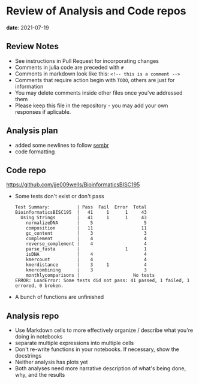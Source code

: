 # Review of Analysis and Code repos

**date**: 2021-07-19

## Review Notes

- See instructions in Pull Request for incorporating changes
- Comments in julia code are preceded with `#`
- Comments in markdown look like this: `<!-- this is a comment -->`
- Comments that require action begin with `TODO`, others are just for information
- You may delete comments inside other files once you've addressed them
- Please keep this file in the repository - you may add your own responses if aplicable.

## Analysis plan

- added some newlines to follow [sembr](http://sembr.org)
- code formatting

## Code repo

https://github.com/jje009wells/BioinformaticsBISC195

- Some tests don't exist or don't pass
  ```
  Test Summary:          | Pass  Fail  Error  Total
  BioinformaticsBISC195  |   41     1      1     43
    Using Strings        |   41     1      1     43
      normalizeDNA       |    5                   5
      composition        |   11                  11
      gc_content         |    3                   3
      complement         |    4                   4
      reverse_complement |    4                   4
      parse_fasta        |                 1      1
      isDNA              |    4                   4
      kmercount          |    4                   4
      kmerdistance       |    3     1             4
      kmercombining      |    3                   3
      monthlycomparisons |                    No tests
  ERROR: LoadError: Some tests did not pass: 41 passed, 1 failed, 1 errored, 0 broken.
  ```
- A bunch of functions are unfinished


## Analysis repo

- Use Markdown cells to more effectively organize / describe what you're doing in notebooks
- separate multiple expressions into multiple cells
- Don't re-write functions in your notebooks. If necessary, show the docstrings
- Neither analysis has plots yet
- Both analyses need more narrative description of what's being done, why, and the results
